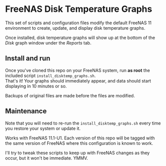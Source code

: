 # FreeNAS Disk Temperature Graphs

This set of scripts and configuration files modify the
default FreeNAS 11 environment to create, update, and 
display disk temperature graphs.

Once installed, disk temperature graphs will show up 
at the bottom of the *Disk* graph window under the 
*Reports* tab.

## Install and run

Once you've cloned this repo on your FreeNAS system,
run **as root** the included script `install_disktemp_graphs.sh`.  
That's it!  Your graphs should immediately appear, 
and data should start displaying in 10 minutes or so.

Backups of original files are made before the files are
modified.

## Maintenance

Note that you will need to re-run the `install_disktemp_graphs.sh`
every time you restore your system or update it.

Works with FreeNAS 11.1-U1.  Each version of this repo will be tagged
with the same version of FreeNAS where this configuration is known to 
work.

I'll try to tweak these scripts to keep up with FreeNAS changes as 
they occur, but it won't be immediate.  YMMV.
